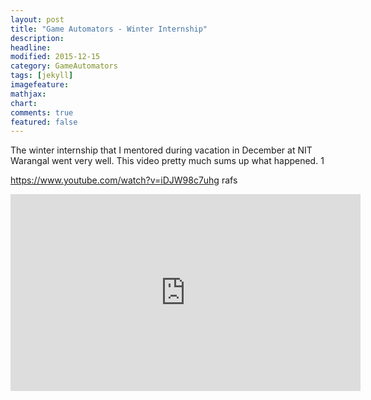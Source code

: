 ```yaml
---
layout: post
title: "Game Automators - Winter Internship"
description: 
headline: 
modified: 2015-12-15
category: GameAutomators
tags: [jekyll]
imagefeature: 
mathjax: 
chart: 
comments: true
featured: false
---
```


The winter internship that I mentored during vacation in December at NIT Warangal went very well. This video pretty much sums up what happened. 1

https://www.youtube.com/watch?v=iDJW98c7uhg rafs

<div style="height:32px;width:32px">
  <iframe width="560" height="315" src="https://www.youtube.com/embed/iDJW98c7uhg" frameborder="0" allowfullscreen></iframe>
</div>
